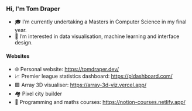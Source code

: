 ### Hi, I'm Tom Draper
- 🎓 I’m currently undertaking a Masters in Computer Science in my final year.
- 👀 I’m interested in data visualisation, machine learning and interface design.
#### Websites
- 🌐 Personal website:                    https://tomdraper.dev/
- 📈 Premier league statistics dashboard: https://pldashboard.com/
- 🟩 Array 3D visualiser:                 https://array-3d-viz.vercel.app/
- 🏘️ Pixel city builder
- 📖 Programming and maths courses:       https://notion-courses.netlify.app/


<!---
Tom-Draper/Tom-Draper is a ✨ special ✨ repository because its `README.md` (this file) appears on your GitHub profile.
You can click the Preview link to take a look at your changes.
--->
